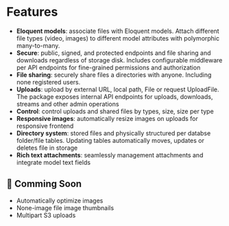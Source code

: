 # Features
* **Eloquent models**: associate files with Eloquent models. Attach different file types (video, images) to different model attributes with polymorphic many-to-many.
* **Secure**: public, signed, and protected endpoints and file sharing and downloads regardless of storage disk. Includes configurable middleware per API endpoints for fine-grained permissions and authorization
* **File sharing**: securely share files a directories with anyone. Including none registered users.
* **Uploads**: upload by external URL, local path, File or request UploadFile. The package exposes internal API endpoints for uploads, downloads, streams and other admin operations
* **Control**: control uploads and shared files by types, size, size per type
* **Responsive images**: automatically resize images on uploads for responsive frontend
* **Directory system**: stored files and physically structured per databse folder/file tables. Updating tables automatically moves, updates or deletes file in storage
* **Rich text attachments**: seamlessly management attachments and integrate model text fields

## 📌 Comming Soon
* Automatically optimize images
* None-image file image thumbnails
* Multipart S3 uploads
